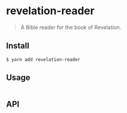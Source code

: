 # revelation-reader

> A Bible reader for the book of Revelation.


## Install

```
$ yarn add revelation-reader
```


## Usage

```js

```


## API
